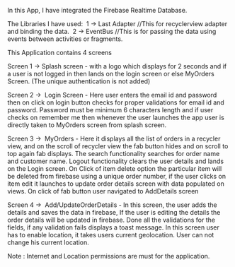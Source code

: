 In this App, I have integrated the Firebase Realtime Database. 

The Libraries I have used: 
1 -> Last Adapter //This for recyclerview adapter and binding the data. 
2 -> EventBus //This is for passing the data using events between activities or fragments.

This Application contains 4 screens

Screen 1 -> 
Splash screen - with a logo which displays for 2 seconds and if a user is not logged in then lands on the login screen or else MyOrders Screen. (The unique authentication is not added)

Screen 2 -> 
Login Screen - Here user enters the email id and password then on click on login button checks for proper validations for email id and password. Password must be minimum 6 characters length and if user checks on remember me then whenever the user launches the app user is directly taken to MyOrders screen from splash screen.

Screen 3 -> 
MyOrders - Here it displays all the list of orders in a recycler view, and on the scroll of recycler view the fab button hides and on scroll to top again fab displays.
The search functionality searches for order name and customer name.
Logout functionality clears the user details and lands on the Login screen. On Click of item delete option the particular item will be deleted from firebase using a unique order number, if the user clicks on item edit it launches to update order details screen with data populated on views. On click of fab button user navigated to AddDetails screen

Screen 4 -> 
Add/UpdateOrderDetails - In this screen, the user adds the details and saves the data in firebase, If the user is editing the details the order details will be updated in firebase.
Done all the validations for the fields, if any validation fails displays a toast message.
In this screen user has to enable location, it takes users current geolocation. User can not change his current location.


Note : Internet and Location permissions are must for the application.
